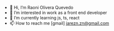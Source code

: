 - 👋 Hi, I’m Raoni Olivera Quevedo
- 👀 I’m interested in work as a front end developer
- 🌱 I’m currently learning  js, ts, react
- 📫 How to reach me [gmail] jarezn.zn@gmail.com
